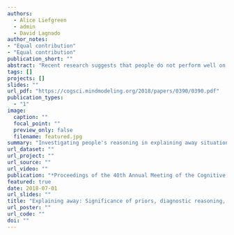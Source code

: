 ```yaml
---
authors:
  - Alice Liefgreen
  - admin
  - David Lagnado
author_notes:
- "Equal contribution"
- "Equal contribution"
publication_short: ""
abstract: "Recent research suggests that people do not perform well on some of the most crucial components of causal reasoning: probabilistic independence, diagnostic reasoning, and explaining away. Despite this, it remains unclear what contexts would affect people’s reasoning in these domains. In the present study we investigated the influence of manipulating priors of causes and structural complexity of Causal Bayesian Networks (CBNs) on the above components. Overall we found that participants largely accepted the priors and understood probabilistic independence, but engaged in inaccurate diagnostic reasoning and insufficient explaining away behavior. Moreover, the effect of manipulating priors on participants’ performance in diagnostic reasoning and explaining away was significantly larger in a structurally less complex CBN than in a structurally more complex CBN."
tags: []
projects: []
slides: ""
url_pdf: "https://cogsci.mindmodeling.org/2018/papers/0390/0390.pdf"
publication_types:
  - "1"
image:
  caption: ""
  focal_point: ""
  preview_only: false
  filename: featured.jpg
summary: "Investigating people's reasoning in explaining away situations by manipulating the priors of causes and the structural complexity of the causal Baeysian networks."
url_dataset: ""
url_project: ""
url_source: ""
url_video: ""
publication: "*Proceedings of the 40th Annual Meeting of the Cognitive Science Society*"
featured: true
date: 2018-07-01
url_slides: ""
title: "Explaining away: Significance of priors, diagnostic reasoning, and structural complexity"
url_poster: ""
url_code: ""
doi: ""
---
```

